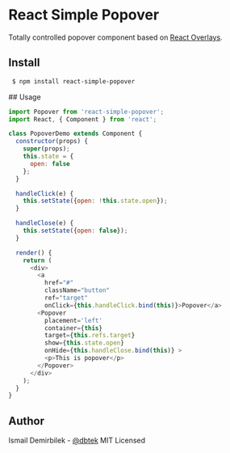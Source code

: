 # React Simple Popover
Totally controlled popover component based on [React Overlays](https://github.com/react-bootstrap/react-overlays).

## Install
```bash
 $ npm install react-simple-popover
```

## Usage
```js
import Popover from 'react-simple-popover';
import React, { Component } from 'react';

class PopoverDemo extends Component {
  constructor(props) {
    super(props);
    this.state = {
      open: false
    };
  }

  handleClick(e) {
    this.setState({open: !this.state.open});
  }

  handleClose(e) {
    this.setState({open: false});
  }

  render() {
    return (
      <div>
        <a
          href="#"
          className="button"
          ref="target"
          onClick={this.handleClick.bind(this)}>Popover</a>
        <Popover
          placement='left'
          container={this}
          target={this.refs.target}
          show={this.state.open}
          onHide={this.handleClose.bind(this)} >
          <p>This is popover</p>
        </Popover>
      </div>
    );
  }
}
```

## Author
Ismail Demirbilek - [@dbtek](https://twitter.com/dbtek)
MIT Licensed
